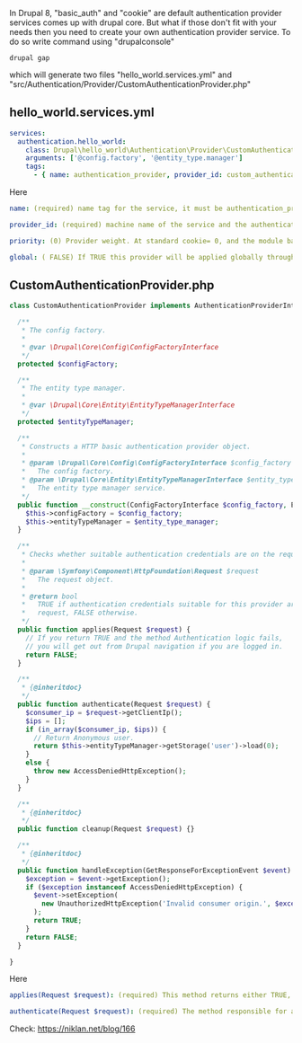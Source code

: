 In Drupal 8, "basic_auth" and "cookie" are default authentication provider services comes up with drupal core. But what if those don't fit with your needs then you need to create your own authentication provider service. To do so write command using "drupalconsole"

```
drupal gap
```

which will generate two files "hello_world.services.yml" and "src/Authentication/Provider/CustomAuthenticationProvider.php"

hello_world.services.yml
------------------------

```yml
services:
  authentication.hello_world:
    class: Drupal\hello_world\Authentication\Provider\CustomAuthenticationProvider
    arguments: ['@config.factory', '@entity_type.manager']
    tags:
      - { name: authentication_provider, provider_id: custom_authentication_provider, priority: 100 }
```

Here

```yml
name: (required) name tag for the service, it must be authentication_provider otherwise the service data manager will not find it.

provider_id: (required) machine name of the service and the authentication provider.

priority: (0) Provider weight. At standard cookie= 0, and the module basic_auth= 100.

global: ( FALSE) If TRUE this provider will be applied globally throughout the site. If left by default, then it will be applied only on the routers where it is explicitly indicated. Must return either an object of type AccountInterface, either NULL.
```

CustomAuthenticationProvider.php
--------------------------------

```php
class CustomAuthenticationProvider implements AuthenticationProviderInterface {

  /**
   * The config factory.
   *
   * @var \Drupal\Core\Config\ConfigFactoryInterface
   */
  protected $configFactory;

  /**
   * The entity type manager.
   *
   * @var \Drupal\Core\Entity\EntityTypeManagerInterface
   */
  protected $entityTypeManager;

  /**
   * Constructs a HTTP basic authentication provider object.
   *
   * @param \Drupal\Core\Config\ConfigFactoryInterface $config_factory
   *   The config factory.
   * @param \Drupal\Core\Entity\EntityTypeManagerInterface $entity_type_manager
   *   The entity type manager service.
   */
  public function __construct(ConfigFactoryInterface $config_factory, EntityTypeManagerInterface $entity_type_manager) {
    $this->configFactory = $config_factory;
    $this->entityTypeManager = $entity_type_manager;
  }

  /**
   * Checks whether suitable authentication credentials are on the request.
   *
   * @param \Symfony\Component\HttpFoundation\Request $request
   *   The request object.
   *
   * @return bool
   *   TRUE if authentication credentials suitable for this provider are on the
   *   request, FALSE otherwise.
   */
  public function applies(Request $request) {
    // If you return TRUE and the method Authentication logic fails,
    // you will get out from Drupal navigation if you are logged in.
    return FALSE;
  }

  /**
   * {@inheritdoc}
   */
  public function authenticate(Request $request) {
    $consumer_ip = $request->getClientIp();
    $ips = [];
    if (in_array($consumer_ip, $ips)) {
      // Return Anonymous user.
      return $this->entityTypeManager->getStorage('user')->load(0);
    }
    else {
      throw new AccessDeniedHttpException();
    }
  }

  /**
   * {@inheritdoc}
   */
  public function cleanup(Request $request) {}

  /**
   * {@inheritdoc}
   */
  public function handleException(GetResponseForExceptionEvent $event) {
    $exception = $event->getException();
    if ($exception instanceof AccessDeniedHttpException) {
      $event->setException(
        new UnauthorizedHttpException('Invalid consumer origin.', $exception)
      );
      return TRUE;
    }
    return FALSE;
  }

}
```

Here

```yml
applies(Request $request): (required) This method returns either TRUE, or FALSE. This determines whether the current provider should work with the current request or not.

authenticate(Request $request): (required) The method responsible for all other authorization logic if this provider was called.
```

Check: https://niklan.net/blog/166